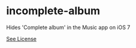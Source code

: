 incomplete-album
================

Hides 'Complete album' in the Music app on iOS 7

[See License](https://github.com/jasonkesler/Incomplete-Album/blob/master/LICENSE)
